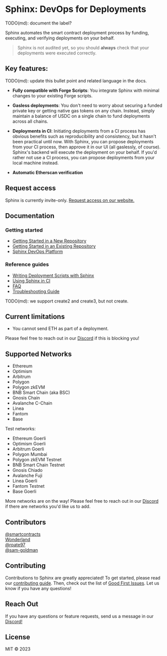 # Sphinx: DevOps for Deployments

TODO(md): document the label?

Sphinx automates the smart contract deployment process by funding, executing, and verifying deployments on your behalf.

> Sphinx is not audited yet, so you should **always** check that your deployments were executed correctly.

## Key features:

TODO(md): update this bullet point and related language in the docs.
* **Fully compatible with Forge Scripts**: You integrate Sphinx with minimal changes to your existing Forge scripts.

* **Gasless deployments**: You don't need to worry about securing a funded private key or getting native gas tokens on any chain. Instead, simply maintain a balance of USDC on a single chain to fund deployments across all chains.

* **Deployments in CI**: Initiating deployments from a CI process has obvious benefits such as reproducibility and consistency, but it hasn't been practical until now. With Sphinx, you can propose deployments from your CI process, then approve it in our UI (all gaslessly, of course). Sphinx's backend will execute the deployment on your behalf. If you'd rather not use a CI process, you can propose deployments from your local machine instead.

* **Automatic Etherscan verification**

## Request access

Sphinx is currently invite-only. [Request access on our website.](https://sphinx.dev)

## Documentation

### Getting started

- [Getting Started in a New Repository](https://github.com/sphinx-labs/sphinx/blob/develop/docs/cli-quickstart.md)
- [Getting Started in an Existing Repository](https://github.com/sphinx-labs/sphinx/blob/develop/docs/cli-existing-project.md)
- [Sphinx DevOps Platform](https://github.com/sphinx-labs/sphinx/blob/develop/docs/ops-getting-started.md)

### Reference guides

- [Writing Deployment Scripts with Sphinx](https://github.com/sphinx-labs/sphinx/blob/develop/docs/writing-scripts.md)
- [Using Sphinx in CI](https://github.com/sphinx-labs/sphinx/blob/develop/docs/ci-proposals.md)
- [FAQ](https://github.com/sphinx-labs/sphinx/blob/develop/docs/faq.md)
- [Troubleshooting Guide](https://github.com/sphinx-labs/sphinx/blob/develop/docs/troubleshooting-guide.md)

TODO(md): we support create2 and create3, but not create.

## Current limitations

- You cannot send ETH as part of a deployment.

Please feel free to reach out in our [Discord](https://discord.gg/7Gc3DK33Np) if this is blocking you!

## Supported Networks

- Ethereum
- Optimism
- Arbitrum
- Polygon
- Polygon zkEVM
- BNB Smart Chain (aka BSC)
- Gnosis Chain
- Avalanche C-Chain
- Linea
- Fantom
- Base

Test networks:

- Ethereum Goerli
- Optimism Goerli
- Arbitrum Goerli
- Polygon Mumbai
- Polygon zkEVM Testnet
- BNB Smart Chain Testnet
- Gnosis Chiado
- Avalanche Fuji
- Linea Goerli
- Fantom Testnet
- Base Goerli

More networks are on the way! Please feel free to reach out in our [Discord](https://discord.gg/7Gc3DK33Np) if there are networks you'd like us to add.

## Contributors

[@smartcontracts](https://github.com/smartcontracts)\
[Wonderland](https://defi.sucks/)\
[@rpate97](https://github.com/RPate97)\
[@sam-goldman](https://github.com/sam-goldman)

## Contributing

Contributions to Sphinx are greatly appreciated! To get started, please read our [contributing guide](https://github.com/sphinx-labs/sphinx/blob/develop/CONTRIBUTING.md). Then, check out the list of [Good First Issues](https://github.com/sphinx-labs/sphinx/contribute). Let us know if you have any questions!

## Reach Out

If you have any questions or feature requests, send us a message in our [Discord!](https://discord.gg/7Gc3DK33Np)

## License

MIT © 2023

